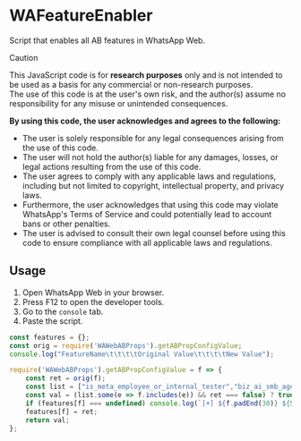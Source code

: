 # WAFeatureEnabler
Script that enables all AB features in WhatsApp Web.

> [!CAUTION] 
> This JavaScript code is for **research purposes** only and is not intended to be used as a basis for any commercial or non-research purposes.  
> The use of this code is at the user's own risk, and the author(s) assume no responsibility for any misuse or unintended consequences.  
>
> **By using this code, the user acknowledges and agrees to the following:**
> 
> - The user is solely responsible for any legal consequences arising from the use of this code.  
> - The user will not hold the author(s) liable for any damages, losses, or legal actions resulting from the use of this code.  
> - The user agrees to comply with any applicable laws and regulations, including but not limited to copyright, intellectual property, and privacy laws.  
> - Furthermore, the user acknowledges that using this code may violate WhatsApp's Terms of Service and could potentially lead to account bans or other penalties.  
> - The user is advised to consult their own legal counsel before using this code to ensure compliance with all applicable laws and regulations.  
## Usage
1. Open WhatsApp Web in your browser.
2. Press F12 to open the developer tools.
3. Go to the `console` tab.
4. Paste the script.
```js
const features = {};
const orig = require('WAWebABProps').getABPropConfigValue;
console.log("FeatureName\t\t\t\tOriginal Value\t\t\t\tNew Value");

require('WAWebABProps').getABPropConfigValue = f => {
    const ret = orig(f);
    const list = ["is_meta_employee_or_internal_tester","biz_ai_smb_agents_automatic_reply_enabled", "username_contact_display", "username_contact_display", "lists_feature_enabled" ,"files_media_hub_web" ,"animated_race_mercedes_car_emoji_enabled", "custom_racing_emoji_feb2025", "search_the_web_url_offer", "search_the_web_text_search", "username", "ai"];
    const val = (list.some(e => f.includes(e)) && ret === false) ? true : ret;
    if (features[f] === undefined) console.log(`[+] ${f.padEnd(30)} ${String(ret).padEnd(30)} ${val}`);
    features[f] = ret;
    return val;
};

```
